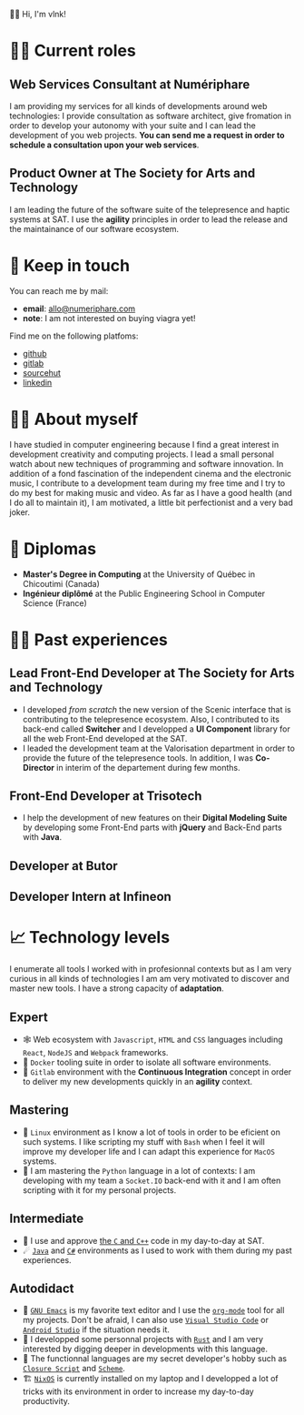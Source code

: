 👋🏼 Hi, I'm vlnk!


# 🧑‍💼 Current roles


## **Web Services Consultant** at Numériphare

I am providing my services for all kinds of developments around web technologies: I provide consultation as software architect, give fromation in order to develop your autonomy with your suite and I can lead the development of you web projects. **You can send me a request in order to schedule a consultation upon your web services**.


## **Product Owner** at The Society for Arts and Technology

I am leading the future of the software suite of the telepresence and haptic systems at SAT. I use the **agility** principles in order to lead the release and the maintainance of our software ecosystem.


# 📇 Keep in touch

You can reach me by mail:

-   **email**: allo@numeriphare.com
-   **note**: I am not interested on buying viagra yet!

Find me on the following platfoms:

-   [github](https://github.com/vlnk)
-   [gitlab](https://gitlab.com/vlnk)
-   [sourcehut](https://sr.ht/~vlnk/)
-   [linkedin](https://www.linkedin.com/in/valrnt/)


# 🤙🏻 About myself

I have studied in computer engineering because I find a great interest in development creativity and computing projects. I lead a small personal watch about new techniques of programming and software innovation. In addition of a fond fascination of the independent cinema and the electronic music, I contribute to a development team during my free time and I try to do my best for making music and video. As far as I have a good health (and I do all to maintain it), I am motivated, a little bit perfectionist and a very bad joker.


# 🏫 Diplomas

-   **Master's Degree in Computing** at the University of Québec in Chicoutimi (Canada)
-   **Ingénieur diplômé** at the Public Engineering School in Computer Science (France)


# 👨‍💻 Past experiences


## **Lead Front-End Developer** at The Society for Arts and Technology

-   I developed *from scratch* the new version of the Scenic interface that is contributing to the telepresence ecosystem. Also, I contributed to its back-end called **Switcher** and I developped a **UI Component** library for all the web Front-End developed at the SAT.
-   I leaded the development team at the Valorisation department in order to provide the future of the telepresence tools. In addition, I was **Co-Director** in interim of the departement during few months.


## **Front-End Developer** at Trisotech

-   I help the development of new features on their **Digital Modeling Suite** by developing some Front-End parts with **jQuery** and Back-End parts with **Java**.


## **Developer** at Butor


## **Developer Intern** at Infineon


# 📈 Technology levels

I enumerate all tools I worked with in profesionnal contexts but as I am very curious in all kinds of technologies I am am very motivated to discover and master new tools. I have a strong capacity of **adaptation**.


## Expert

-   🕸 Web ecosystem with `Javascript`, `HTML` and `CSS` languages including `React`, `NodeJS` and `Webpack` frameworks.
-   🐋 `Docker` tooling suite in order to isolate all software environments.
-   🚀 `Gitlab` environment with the **Continuous Integration** concept in order to deliver my new developments quickly in an **agility** context.


## Mastering

-   🐧 `Linux` environment as I know a lot of tools in order to be eficient on such systems. I like scripting my stuff with `Bash` when I feel it will improve my developer life and I can adapt this experience for `MacOS` systems.
-   🐍 I am mastering the `Python` language in a lot of contexts: I am developing with my team a `Socket.IO` back-end with it and I am often scripting with it for my personal projects.


## Intermediate

-   🤖 I use and approve [the `C` and `C++`](https://en.cppreference.com/w/) code in my day-to-day at SAT.
-   ☄ [`Java`](https://www.java.com/en/) and [`C#`](https://dotnet.microsoft.com/en-us/) environments as I used to work with them during my past experiences.


## Autodidact

-   🐄 [`GNU Emacs`](https://www.gnu.org/software/emacs/) is my favorite text editor and I use the [`org-mode`](https://orgmode.org/) tool for all my projects. <span class="underline">Don't be afraid</span>, I can also use [`Visual Studio Code`](https://code.visualstudio.com/) or [`Android Studio`](https://developer.android.com/studio/) if the situation needs it.
-   🦀 I developped some personnal projects with [`Rust`](https://www.rust-lang.org/) and I am very interested by digging deeper in developments with this language.
-   🌺 The functionnal languages are my secret developer's hobby such as [`Closure Script`](https://clojurescript.org/) and [`Scheme`](http://www.call-cc.org/).
-   🏗 [`NixOS`](https://nixos.org/) is currently installed on my laptop and I developped a lot of tricks with its environment in order to increase my day-to-day productivity.

